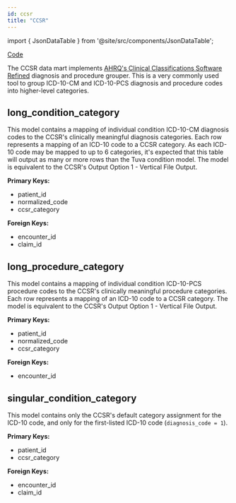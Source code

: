 ```yaml
---
id: ccsr
title: "CCSR"
---
```


import { JsonDataTable } from '@site/src/components/JsonDataTable';

[Code](https://github.com/tuva-health/tuva/tree/main/models/ccsr)

The CCSR data mart implements [AHRQ's Clinical Classifications Software Refined](https://hcup-us.ahrq.gov/toolssoftware/ccsr/ccs_refined.jsp) diagnosis and procedure grouper.  This is a very commonly used tool to group ICD-10-CM and ICD-10-PCS diagnosis and procedure codes into higher-level categories.

## long_condition_category

This model contains a mapping of individual condition ICD-10-CM diagnosis codes 
to the CCSR's clinically meaningful diagnosis categories. Each row represents a 
mapping of an ICD-10 code to a CCSR category. As each ICD-10 code may be mapped 
to up to 6 categories, it's expected that this table will output as many or more 
rows than the Tuva condition model. The model is equivalent to the CCSR's Output 
Option 1 - Vertical File Output.

**Primary Keys:**
  * patient_id
  * normalized_code
  * ccsr_category

**Foreign Keys:**
  * encounter_id
  * claim_id

<JsonDataTable  jsonPath="nodes.model\.the_tuva_project\.ccsr__long_condition_category.columns" />

## long_procedure_category

This model contains a mapping of individual condition ICD-10-PCS procedure codes 
to the CCSR's clinically meaningful procedure categories. Each row represents a 
mapping of an ICD-10 code to a CCSR category. The model is equivalent to the 
CCSR's Output Option 1 - Vertical File Output.

**Primary Keys:**
  * patient_id
  * normalized_code
  * ccsr_category

**Foreign Keys:**
  * encounter_id

<JsonDataTable  jsonPath="nodes.model\.the_tuva_project\.ccsr__long_procedure_category.columns" />

## singular_condition_category

This model contains only the CCSR's default category assignment for the 
ICD-10 code, and only for the first-listed ICD-10 code (`diagnosis_code = 1`).

**Primary Keys:**
  * patient_id
  * ccsr_category

**Foreign Keys:**
  * encounter_id
  * claim_id

<JsonDataTable  jsonPath="nodes.model\.the_tuva_project\.ccsr__singular_condition_category.columns" />